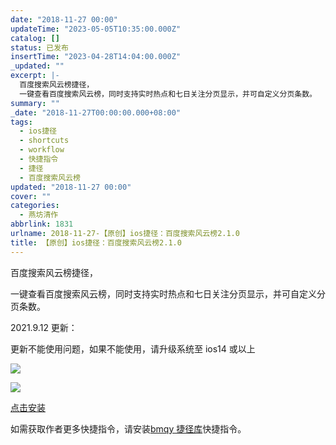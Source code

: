 ```yaml
---
date: "2018-11-27 00:00"
updateTime: "2023-05-05T10:35:00.000Z"
catalog: []
status: 已发布
insertTime: "2023-04-28T14:04:00.000Z"
_updated: ""
excerpt: |-
  百度搜索风云榜捷径，
  一键查看百度搜索风云榜，同时支持实时热点和七日关注分页显示，并可自定义分页条数。
summary: ""
_date: "2018-11-27T00:00:00.000+08:00"
tags:
  - ios捷径
  - shortcuts
  - workflow
  - 快捷指令
  - 捷径
  - 百度搜索风云榜
updated: "2018-11-27 00:00"
cover: ""
categories:
  - 燕坊清作
abbrlink: 1831
urlname: 2018-11-27-【原创】ios捷径：百度搜索风云榜2.1.0
title: 【原创】ios捷径：百度搜索风云榜2.1.0
---
```


百度搜索风云榜捷径，

一键查看百度搜索风云榜，同时支持实时热点和七日关注分页显示，并可自定义分页条数。

2021.9.12 更新：

更新不能使用问题，如果不能使用，请升级系统至 ios14 或以上

![](https://image.bmqy.net/upload/Fto5o-5ea0sNMlW_75VgGJCv2AcJ.jpg)

![](https://image.bmqy.net/upload/Fto5o-5ea0sNMlW_75VgGJCv2AcJ.jpg)

[点击安装](https://www.icloud.com/shortcuts/a30562cd90ab4e4aa3d5fda1ff0ffbf7)

如需获取作者更多快捷指令，请安装[bmqy 捷径库](https://www.icloud.com/shortcuts/064d72c6690a41b9b6d03f7e9084d022)快捷指令。

